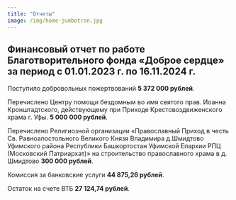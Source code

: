 ```yaml
---
title: "Отчеты"
image: /img/home-jumbotron.jpg
---
```

## **Финансовый отчет по работе Благотворительного фонда «Доброе сердце» за период с 01.01.2023 г. по 16.11.2024 г.**

Поступило добровольных пожертвований **5 372 000 рублей**.

Перечислено Центру помощи бездомным во имя святого прав. Иоанна Кронштадтского,
действующему при Приходе Крестовоздвиженского храма г. Уфы. **5 000 000 рублей**.

Перечислено Религиозной организации «Православный Приход в честь
Св. Равноапостольного Великого Князя Владимира д.Шмидтово Уфимского района
Республики Башкортостан Уфимской Епархии РПЦ (Московский Патриархат)» на
строительство православного храма в д. Шмидтово **300 000 рублей**.

Комиссия за банковские услуги **44 875,26 рублей**.

Остаток на счете ВТБ **27 124,74 рублей**.